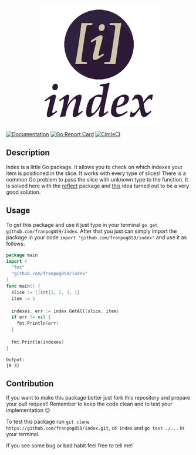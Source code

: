 <p align="center">
<img src="https://raw.githubusercontent.com/franpog859/index/master/logo_index.png">
</p>

[![Documentation](https://godoc.org/github.com/franpog859/index?status.svg)](http://godoc.org/github.com/franpog859/index)
[![Go Report Card](https://goreportcard.com/badge/github.com/franpog859/index)](https://goreportcard.com/report/github.com/franpog859/index)
[![CircleCI](https://circleci.com/gh/franpog859/index.svg?style=shield)](https://circleci.com/gh/franpog859/index)

## Description

Index is a little Go package. It allows you to check on which indexes your item is positioned in the slice. It works with every type of slices! There is a common Go problem to pass the slice with unknown type to the function. It is solved here with the [reflect](https://golang.org/pkg/reflect/) package and [this](https://stackoverflow.com/questions/12753805/type-converting-slices-of-interfaces-in-go) idea turned out to be a very good solution.

## Usage

To get this package and use it just type in your terminal `go get github.com/franpog859/index`. After that you just can simply import the package in your code `import "github.com/franpog859/index"` and use it as follows:

```go
package main
import (
  "fmt"
  "github.com/franpog859/index"
)
func main() {
  slice := []int{1, 2, 3, 1}
  item := 1
  
  indexes, err := index.GetAll(slice, item)
  if err != nil {
    fmt.Println(err)
  }
    
  fmt.Println(indexes)
}
```
```
Output:
[0 3]
```
## Contribution

If you want to make this package better just fork this repository and prepare your pull request! Remember to keep the code clean and to test your implementation :wink:

To test this package run `git clone https://github.com/franpog859/index.git`, `cd index` and `go test ./...` in your terminal.

If you see some bug or bad habit feel free to tell me! 
